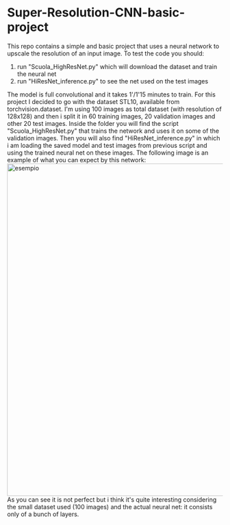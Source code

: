 # Super-Resolution-CNN-basic-project
This repo contains a simple and basic project that uses a neural network to upscale the resolution of an input image.
To test the code you should:
1) run "Scuola_HighResNet.py" which will download the dataset and train the neural net
2) run "HiResNet_inference.py" to see the net used on the test images

The model is full convolutional and it takes 1'/1'15 minutes to train. For this project I decided to go with the dataset STL10, available from torchvision.dataset. I'm using 100 images as total dataset (with resolution of 128x128) and then i split it in 60 training images, 20 validation images and other 20 test images. Inside the folder you will find the script "Scuola_HighResNet.py" that trains the network and uses it on some of the validation images. Then you will also find "HiResNet_inference.py" in which i am loading the saved model and test images from previous script and using the trained neural net on these images.
The following image is an example of what you can expect by this network:
<img width="1172" height="777" alt="esempio" src="https://github.com/user-attachments/assets/cf9a957f-2b35-43ab-b686-1f3a7f254dbd" />
As you can see it is not perfect but i think it's quite interesting considering the small dataset used (100 images) and the actual neural net: it consists only of a bunch of layers.
